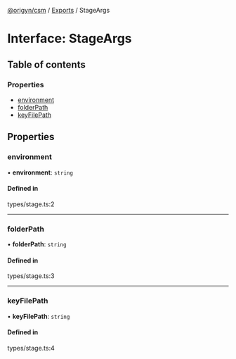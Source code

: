 [@origyn/csm](../README.md) / [Exports](../modules.md) / StageArgs

# Interface: StageArgs

## Table of contents

### Properties

- [environment](StageArgs.md#environment)
- [folderPath](StageArgs.md#folderpath)
- [keyFilePath](StageArgs.md#keyfilepath)

## Properties

### environment

• **environment**: `string`

#### Defined in

types/stage.ts:2

___

### folderPath

• **folderPath**: `string`

#### Defined in

types/stage.ts:3

___

### keyFilePath

• **keyFilePath**: `string`

#### Defined in

types/stage.ts:4
